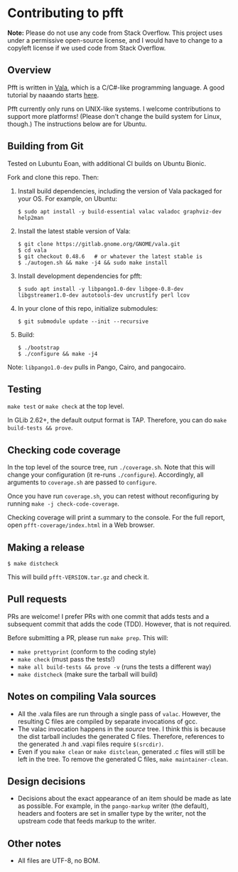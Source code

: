# Contributing to pfft

**Note:** Please do not use any code from Stack Overflow.  This project uses
under a permissive open-source license, and I would have to change to a
copyleft license if we used code from Stack Overflow.

## Overview

Pfft is written in [Vala](https://wiki.gnome.org/Projects/Vala), which is
a C/C#-like programming language.  A good tutorial by naaando starts
[here](https://naaando.gitbooks.io/the-vala-tutorial/content/en/2-first-program/).

Pfft currently only runs on UNIX-like systems.  I welcome contributions to
support more platforms!  (Please don't change the build system for Linux,
though.)  The instructions below are for Ubuntu.

## Building from Git

Tested on Lubuntu Eoan, with additional CI builds on Ubuntu Bionic.

Fork and clone this repo.  Then:

1. Install build dependencies, including the version of Vala packaged for your
   OS.  For example, on Ubuntu:

       $ sudo apt install -y build-essential valac valadoc graphviz-dev help2man

2. Install the latest stable version of Vala:

       $ git clone https://gitlab.gnome.org/GNOME/vala.git
       $ cd vala
       $ git checkout 0.48.6   # or whatever the latest stable is
       $ ./autogen.sh && make -j4 && sudo make install

3. Install development dependencies for pfft:

       $ sudo apt install -y libpango1.0-dev libgee-0.8-dev libgstreamer1.0-dev autotools-dev uncrustify perl lcov

4. In your clone of this repo, initialize submodules:

       $ git submodule update --init --recursive

5. Build:

       $ ./bootstrap
       $ ./configure && make -j4

Note: `libpango1.0-dev` pulls in Pango, Cairo, and pangocairo.

## Testing

`make test` or `make check` at the top level.

In GLib 2.62+, the default output format is TAP.  Therefore, you can do
`make build-tests && prove`.

## Checking code coverage

In the top level of the source tree, run `./coverage.sh`.  Note
that this will change your configuration (it re-runs `./configure`).
Accordingly, all arguments to `coverage.sh` are passed to `configure`.

Once you have run `coverage.sh`, you can retest without reconfiguring by
running `make -j check-code-coverage`.

Checking coverage will print a summary to the console.  For the full report,
open `pfft-coverage/index.html` in a Web browser.

## Making a release

    $ make distcheck

This will build `pfft-VERSION.tar.gz` and check it.

## Pull requests

PRs are welcome!  I prefer PRs with one commit that adds tests and a subsequent
commit that adds the code (TDD).  However, that is not required.

Before submitting a PR, please run `make prep`.  This will:

- `make prettyprint` (conform to the coding style)
- `make check` (must pass the tests!)
- `make all build-tests && prove -v` (runs the tests a different way)
- `make distcheck` (make sure the tarball will build)

## Notes on compiling Vala sources

- All the .vala files are run through a single pass of `valac`.
  However, the resulting C files are compiled by separate invocations of gcc.
- The valac invocation happens in the _source_ tree.  I think this is because
  the dist tarball includes the generated C files.  Therefore, references
  to the generated .h and .vapi files require `$(srcdir)`.
- Even if you `make clean` or `make distclean`, generated .c files will still
  be left in the tree.  To remove the generated C files,
  `make maintainer-clean`.

## Design decisions

- Decisions about the exact appearance of an item should be made as late
  as possible.  For example, in the `pango-markup` writer (the default),
  headers and footers are set in smaller type by the writer, not the upstream
  code that feeds markup to the writer.

## Other notes

- All files are UTF-8, no BOM.

